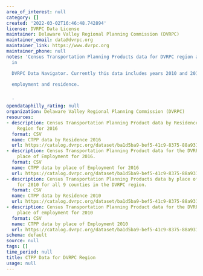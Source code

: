 ```yaml
---
area_of_interest: null
category: []
created: '2022-03-02T16:46:48.742894'
license: DVRPC Data License
maintainer: Delaware Valley Regional Planning Commission (DVRPC)
maintainer_email: data@dvrpc.org
maintainer_link: https://www.dvrpc.org
maintainer_phone: null
notes: 'Census Transportation Planning Products data for DVRPC region as organized
  in

  DVRPC Data Navigator. Currently this data includes years 2010 and 2016 by

  employment and residence.


  '
opendataphilly_rating: null
organization: Delaware Valley Regional Planning Commission (DVRPC)
resources:
- description: Census Transportation Planning Product data by Residence for the DVRPC
    Region for 2016
  format: CSV
  name: CTPP data by Residence 2016
  url: https://catalog.dvrpc.org/dataset/ba1d5ba9-bef5-41c9-8375-88a931458125/resource/e58da795-eacc-4fdb-a3c5-dd17234d2e1e/download/2016_ctpp_residence.csv
- description: Census Transportation Planning Product data for the DVRPC region by
    place of Employment for 2016.
  format: CSV
  name: CTPP data by place of Employment for 2016
  url: https://catalog.dvrpc.org/dataset/ba1d5ba9-bef5-41c9-8375-88a931458125/resource/26188e49-8404-4d32-8bad-11507d4fdf4a/download/2016_ctpp_employment.csv
- description: Census Transportation Planning Products data by place of residence
    for 2010 for all 9 counties in the DVRPC region.
  format: CSV
  name: CTPP data by Residence 2010
  url: https://catalog.dvrpc.org/dataset/ba1d5ba9-bef5-41c9-8375-88a931458125/resource/58d7e09c-73f8-4d43-bb3f-159f1040b9a1/download/2010_ctpp_residence.csv
- description: Census Transportation Planning Product data for the DVRPC region by
    place of employment for 2010
  format: CSV
  name: CTPP data by place of Employment 2010
  url: https://catalog.dvrpc.org/dataset/ba1d5ba9-bef5-41c9-8375-88a931458125/resource/32f4915c-b8ce-4ef5-8618-5498734e09ea/download/2010_ctpp_employment.csv
schema: default
source: null
tags: []
time_period: null
title: CTPP Data for DVRPC Region
usage: null
---
```

